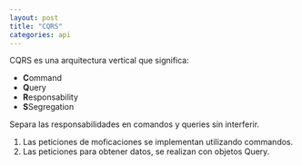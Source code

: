 ```yaml
---
layout: post
title: "CQRS"
categories: api
---
```


CQRS es una arquitectura vertical que significa:<!--more-->

- **C**ommand
- **Q**uery
- **R**esponsability
- **S**Segregation

Separa las responsabilidades en comandos y queries sin interferir.

1. Las peticiones de moficaciones se implementan utilizando commandos.
2. Las peticiones para obtener datos, se realizan con objetos Query.
